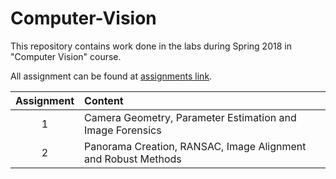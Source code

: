 # Computer-Vision

This repository contains work done in the labs during Spring 2018 in "Computer Vision" course.

All assignment can be found at [assignments link](https://github.com/cs763/Spring2018/tree/master/assignments).

| Assignment |  Content |
|:------:|:------|
| 1 | Camera Geometry, Parameter Estimation and Image Forensics |
| 2 | Panorama Creation, RANSAC, Image Alignment and Robust Methods |
